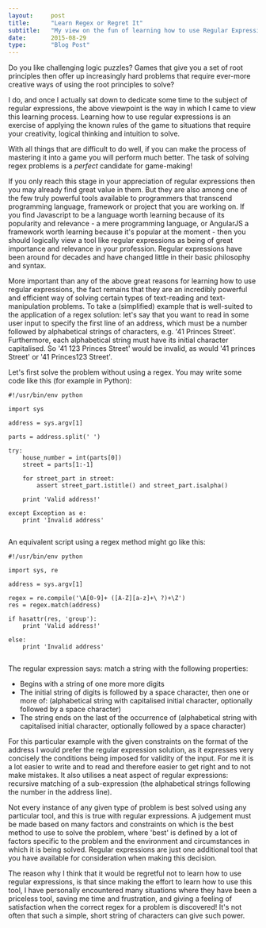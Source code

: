 ```yaml
---
layout:     post
title:      "Learn Regex or Regret It"
subtitle:   "My view on the fun of learning how to use Regular Expressions"
date:       2015-08-29
type:       "Blog Post"
---
```


Do you like challenging logic puzzles? Games that give you a set of root principles then offer up increasingly hard
problems that require ever-more creative ways of using the root principles to solve?

I do, and once I actually sat down to dedicate some time to the subject of regular expressions, the
above viewpoint is the way in which I came to view this learning process. Learning how to use regular expressions is an exercise of
applying the known rules of the game to situations that require your creativity, logical thinking and intuition to solve.

With all things that are difficult to do well, if you can make the process of mastering it into a game you will perform
much better. The task of solving regex problems is a <em>perfect</em> candidate for game-making!

If you only reach this stage in your appreciation of regular expressions then you may already find great value in them. But they
are also among one of the few truly powerful tools available to programmers that transcend programming language, framework
or project that you are working on. If you find Javascript to be a language worth learning because of its popularity
and relevance - a mere programming language, or AngularJS a framework worth learning because it's popular at the
moment - then you should logically view a tool like regular expressions as being of great importance and relevance in your profession.
Regular expressions have been around for decades and have changed little in their basic philosophy and syntax.

More important than any of the above great reasons for learning how to use regular expressions, the fact remains that they
are an incredibly powerful and efficient way of solving certain types of text-reading and text-manipulation problems.
To take a (simplified) example that is well-suited to the application of a regex solution: let's say that you want
to read in some user input to specify the first line of an address, which must be a number followed by alphabetical
strings of characters, e.g. '41 Princes Street'. Furthermore, each alphabetical string must have its initial
character capitalised. So '41 123 Princes Street' would be invalid, as would '41 princes Street' or '41 Princes123 Street'. 

Let's first solve the problem without using a regex. You may write some code like this (for example in Python):

<pre><code class="python">#!/usr/bin/env python

import sys

address = sys.argv[1]

parts = address.split(' ')

try:
    house_number = int(parts[0])
    street = parts[1:-1]

    for street_part in street:
        assert street_part.istitle() and street_part.isalpha()

    print 'Valid address!'

except Exception as e:
    print 'Invalid address'
    
</code></pre>

An equivalent script using a regex method might go like this:

<pre><code class="python">#!/usr/bin/env python

import sys, re

address = sys.argv[1]

regex = re.compile('\A[0-9]+ ([A-Z][a-z]+\ ?)+\Z')
res = regex.match(address)

if hasattr(res, 'group'):
    print 'Valid address!'
    
else:
    print 'Invalid address'

</code></pre>

The regular expression says: match a string with the following properties:

- Begins with a string of one more more digits
- The initial string of digits is followed by a space character, then one or more of: (alphabetical string with capitalised initial character, optionally followed by a space character)
- The string ends on the last of the occurrence of (alphabetical string with capitalised initial character, optionally followed by a space character)

For this particular example with the given constraints on the format of the address I would prefer the regular expression
solution, as it expresses very concisely the conditions being imposed for validity of the input. For me it is a lot
easier to write and to read and therefore easier to get right and to not make mistakes. It also utilises a neat aspect
of regular expressions: recursive matching of a sub-expression (the alphabetical strings following the number in the address
line).

Not every instance of any given type of problem is best solved using any particular tool, and this is true with regular 
expressions. A judgement must be made based on many factors and constraints on which is the best method to use to solve the problem,
where 'best' is defined by a lot of factors specific to the problem and the environment and circumstances in which it is being solved.
Regular expressions are just one additional tool that you have available for consideration when making this decision.

The reason why I think that it would be regretful not to learn how to use regular expressions, is that since making the
effort to learn how to use this tool, I have personally encountered many situations where they have been a priceless tool, saving
me time and frustration, and giving a feeling of satisfaction when the correct regex for a problem is discovered! It's
not often that such a simple, short string of characters can give such power.
